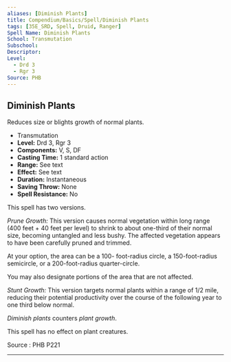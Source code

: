 ```yaml
---
aliases: [Diminish Plants]
title: Compendium/Basics/Spell/Diminish Plants
tags: [35E_SRD, Spell, Druid, Ranger]
Spell Name: Diminish Plants
School: Transmutation
Subschool: 
Descriptor: 
Level:
  - Drd 3
  - Rgr 3
Source: PHB
---
```



## Diminish Plants

Reduces size or blights growth of normal plants.

*   Transmutation
*   **Level:** Drd 3, Rgr 3
*   **Components:** V, S, DF
*   **Casting Time:** 1 standard action
*   **Range:** See text
*   **Effect:** See text
*   **Duration:** Instantaneous
*   **Saving Throw:** None
*   **Spell Resistance:** No

<p>This spell has two versions.</p><p><i>Prune Growth:</i> This version causes normal vegetation within long range (400 feet + 40 feet per level) to shrink to about one-third of their normal size, becoming untangled and less bushy. The affected vegetation appears to have been carefully pruned and trimmed.</p><p>At your option, the area can be a 100- foot-radius circle, a 150-foot-radius semicircle, or a 200-foot-radius quarter-circle.</p><p>You may also designate portions of the area that are not affected.</p><p><i>Stunt Growth:</i> This version targets normal plants within a range of 1/2 mile, reducing their potential productivity over the course of the following year to one third below normal.</p><p><i>Diminish plants</i> counters <i>plant growth</i>.</p><p>This spell has no effect on plant creatures.</p>

Source : PHB P221

---
